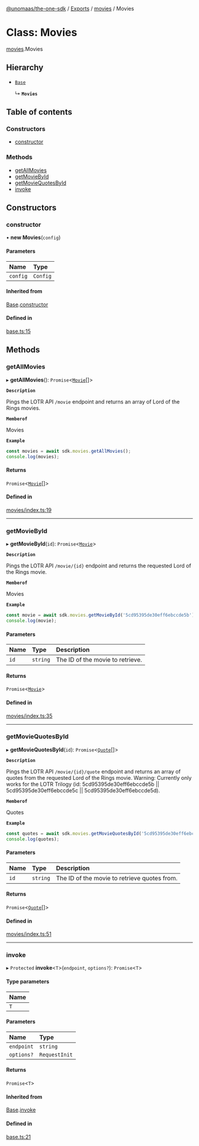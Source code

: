 [@unomaas/the-one-sdk](../README.md) / [Exports](../modules.md) / [movies](../modules/movies.md) / Movies

# Class: Movies

[movies](../modules/movies.md).Movies

## Hierarchy

- [`Base`](base.Base.md)

  ↳ **`Movies`**

## Table of contents

### Constructors

- [constructor](movies.Movies.md#constructor)

### Methods

- [getAllMovies](movies.Movies.md#getallmovies)
- [getMovieById](movies.Movies.md#getmoviebyid)
- [getMovieQuotesById](movies.Movies.md#getmoviequotesbyid)
- [invoke](movies.Movies.md#invoke)

## Constructors

### constructor

• **new Movies**(`config`)

#### Parameters

| Name | Type |
| :------ | :------ |
| `config` | `Config` |

#### Inherited from

[Base](base.Base.md).[constructor](base.Base.md#constructor)

#### Defined in

[base.ts:15](https://github.com/hatchways-community/99659d2d3c9f461e87d7a6dd57ac5dbe/blob/49d789f/src/base.ts#L15)

## Methods

### getAllMovies

▸ **getAllMovies**(): `Promise`<[`Movie`](../modules/movies_types.md#movie)[]\>

**`Description`**

Pings the LOTR API `/movie` endpoint and returns an array of Lord of the Rings movies.

**`Memberof`**

Movies

**`Example`**

```ts
const movies = await sdk.movies.getAllMovies();
console.log(movies);
```

#### Returns

`Promise`<[`Movie`](../modules/movies_types.md#movie)[]\>

#### Defined in

[movies/index.ts:19](https://github.com/hatchways-community/99659d2d3c9f461e87d7a6dd57ac5dbe/blob/49d789f/src/movies/index.ts#L19)

___

### getMovieById

▸ **getMovieById**(`id`): `Promise`<[`Movie`](../modules/movies_types.md#movie)\>

**`Description`**

Pings the LOTR API `/movie/{id}` endpoint and returns the requested Lord of the Rings movie.

**`Memberof`**

Movies

**`Example`**

```ts
const movie = await sdk.movies.getMovieById('5cd95395de30eff6ebccde5b');
console.log(movie);
```

#### Parameters

| Name | Type | Description |
| :------ | :------ | :------ |
| `id` | `string` | The ID of the movie to retrieve. |

#### Returns

`Promise`<[`Movie`](../modules/movies_types.md#movie)\>

#### Defined in

[movies/index.ts:35](https://github.com/hatchways-community/99659d2d3c9f461e87d7a6dd57ac5dbe/blob/49d789f/src/movies/index.ts#L35)

___

### getMovieQuotesById

▸ **getMovieQuotesById**(`id`): `Promise`<[`Quote`](../modules/quotes_types.md#quote)[]\>

**`Description`**

Pings the LOTR API `/movie/{id}/quote` endpoint and returns an array of quotes from the requested Lord of the Rings movie.  Warning: Currently only works for the LOTR Trilogy (id: 5cd95395de30eff6ebccde5b || 5cd95395de30eff6ebccde5c || 5cd95395de30eff6ebccde5d).

**`Memberof`**

Quotes

**`Example`**

```ts
const quotes = await sdk.movies.getMovieQuotesById('5cd95395de30eff6ebccde5b');
console.log(quotes);
```

#### Parameters

| Name | Type | Description |
| :------ | :------ | :------ |
| `id` | `string` | The ID of the movie to retrieve quotes from. |

#### Returns

`Promise`<[`Quote`](../modules/quotes_types.md#quote)[]\>

#### Defined in

[movies/index.ts:51](https://github.com/hatchways-community/99659d2d3c9f461e87d7a6dd57ac5dbe/blob/49d789f/src/movies/index.ts#L51)

___

### invoke

▸ `Protected` **invoke**<`T`\>(`endpoint`, `options?`): `Promise`<`T`\>

#### Type parameters

| Name |
| :------ |
| `T` |

#### Parameters

| Name | Type |
| :------ | :------ |
| `endpoint` | `string` |
| `options?` | `RequestInit` |

#### Returns

`Promise`<`T`\>

#### Inherited from

[Base](base.Base.md).[invoke](base.Base.md#invoke)

#### Defined in

[base.ts:21](https://github.com/hatchways-community/99659d2d3c9f461e87d7a6dd57ac5dbe/blob/49d789f/src/base.ts#L21)
